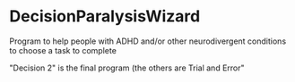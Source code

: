 # DecisionParalysisWizard
Program to help people with ADHD and/or other neurodivergent conditions to choose a task to complete

"Decision 2" is the final program (the others are Trial and Error"
